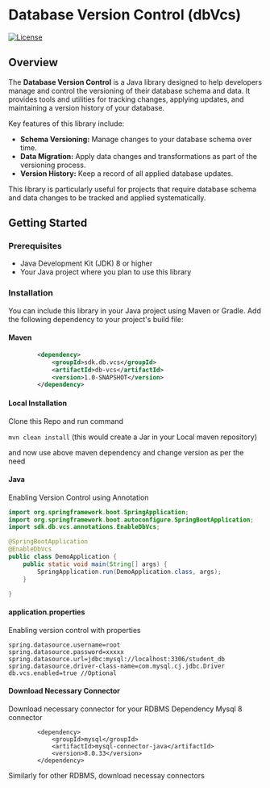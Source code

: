 # Database Version Control (dbVcs)

[![License](https://img.shields.io/badge/License-MIT-blue.svg)](LICENSE)

## Overview

The **Database Version Control** is a Java library designed to help developers manage and control the versioning of their database schema and data. It provides tools and utilities for tracking changes, applying updates, and maintaining a version history of your database.

Key features of this library include:

- **Schema Versioning:** Manage changes to your database schema over time.
- **Data Migration:** Apply data changes and transformations as part of the versioning process.
- **Version History:** Keep a record of all applied database updates.

This library is particularly useful for projects that require database schema and data changes to be tracked and applied systematically.

## Getting Started

### Prerequisites

- Java Development Kit (JDK) 8 or higher
- Your Java project where you plan to use this library

### Installation

You can include this library in your Java project using Maven or Gradle. Add the following dependency to your project's build file:

#### Maven

```xml
		<dependency>
			<groupId>sdk.db.vcs</groupId>
			<artifactId>db-vcs</artifactId>
			<version>1.0-SNAPSHOT</version>
		</dependency>
```

#### Local Installation
Clone this Repo and run command 

```mvn clean install``` (this would create a Jar in your Local maven repository)

and now use above maven dependency and change version as per the need

#### Java
 Enabling Version Control using Annotation
```java
import org.springframework.boot.SpringApplication;
import org.springframework.boot.autoconfigure.SpringBootApplication;
import sdk.db.vcs.annotations.EnableDbVcs;

@SpringBootApplication
@EnableDbVcs
public class DemoApplication {
	public static void main(String[] args) {
		SpringApplication.run(DemoApplication.class, args);
	}

}
```

#### application.properties
 Enabling version control with properties

```
spring.datasource.username=root
spring.datasource.password=xxxxx
spring.datasource.url=jdbc:mysql://localhost:3306/student_db
spring.datasource.driver-class-name=com.mysql.cj.jdbc.Driver
db.vcs.enabled=true //Optional
```

#### Download Necessary Connector 

Download necessary connector for your RDBMS
Dependency Mysql 8 connector

```
		<dependency>
			<groupId>mysql</groupId>
			<artifactId>mysql-connector-java</artifactId>
			<version>8.0.33</version>
		</dependency>

```

Similarly for other RDBMS, download necessay connectors
